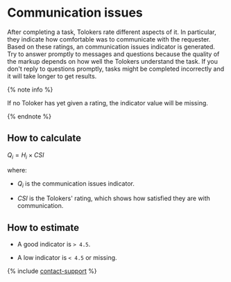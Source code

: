 # Communication issues

After completing a task, Tolokers rate different aspects of it. In particular, they indicate how comfortable was to communicate with the requester. Based on these ratings, an communication issues indicator is generated.
Try to answer promptly to messages and questions because the quality of the markup depends on how well the Tolokers understand the task. If you don't reply to questions promptly, tasks might be completed incorrectly and it will take longer to get results.

{% note info %}

If no Toloker has yet given a rating, the indicator value will be missing.

{% endnote %}

## How to calculate

$Q_{i} = {H_{i}}\times{CSI}$

where:

- $Q_{i}$ is the communication issues indicator.

- $CSI$ is the Tolokers&apos; rating, which shows how satisfied they are with communication.

## How to estimate

- A good indicator is `> 4.5`.

- A low indicator is `< 4.5` or missing.

{% include [contact-support](../../_includes/contact-support-help.md) %}